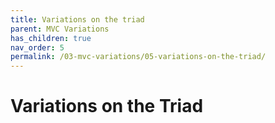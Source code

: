 ```yaml
---
title: Variations on the triad
parent: MVC Variations
has_children: true
nav_order: 5
permalink: /03-mvc-variations/05-variations-on-the-triad/
---
```

# Variations on the Triad


